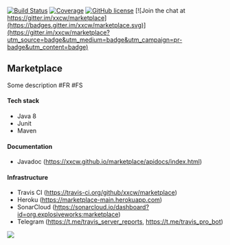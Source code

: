 [![Build Status](https://travis-ci.org/xxcw/marketplace.svg?branch=master)](https://travis-ci.org/xxcw/marketplace)
[![Coverage](https://sonarcloud.io/api/project_badges/measure?project=org.explosiveworks%3Amarketplace&metric=coverage)](https://sonarcloud.io/dashboard?id=org.explosiveworks%3Amarketplace)
[![GitHub license](https://img.shields.io/github/license/mashape/apistatus.svg)](https://github.com/xxcw/marketplace/blob/master/LICENCE)
[![Join the chat at https://gitter.im/xxcw/marketplace](https://badges.gitter.im/xxcw/marketplace.svg)](https://gitter.im/xxcw/marketplace?utm_source=badge&utm_medium=badge&utm_campaign=pr-badge&utm_content=badge)

## Marketplace

Some description #FR #FS

#### Tech stack
- Java 8
- Junit
- Maven

#### Documentation
- Javadoc (https://xxcw.github.io/marketplace/apidocs/index.html)
#### Infrastructure
- Travis CI (https://travis-ci.org/github/xxcw/marketplace)
- Heroku (https://marketplace-main.herokuapp.com)
- SonarCloud (https://sonarcloud.io/dashboard?id=org.explosiveworks:marketplace)
- Telegram (https://t.me/travis_server_reports, https://t.me/travis_pro_bot)

![](https://raw.githubusercontent.com/xxcw/marketplace/master/.github/images/infrastructure.jpg)